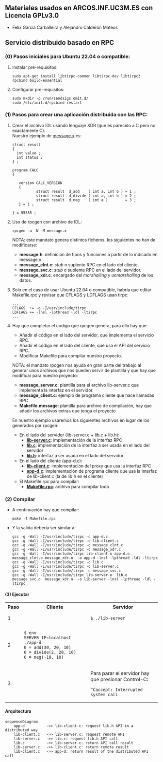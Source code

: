 ## Materiales usados en ARCOS.INF.UC3M.ES con Licencia GPLv3.0
  * Felix García Carballeira y Alejandro Calderón Mateos

## Servicio distribuido basado en RPC

### (0) Pasos iniciales para Ubuntu 22.04 o compatible:

  1) Instalar pre-requisitos:
     ```
     sudo apt-get install libtirpc-common libtirpc-dev libtirpc3  rpcbind build-essential  
     ```
  2) Configurar pre-requisitos:
     ```
     sudo mkdir -p /run/sendsigs.omit.d/
     sudo /etc/init.d/rpcbind restart
     ```

### (1) Pasos para crear una aplicación distribuida con las RPC:

  1) Crear el archivo IDL usando lenguaje XDR (que es parecido a C pero no exactamente C). \
     Nuestro ejemplo de [message.x](message.x) es:
     ```
     struct result
     {
       int value ;
       int status ;
     } ;

     program CALC
     {

        version CALC_VERSION
        {
                struct result  d_add    ( int a, int b ) = 1 ;
                struct result  d_divide ( int a, int b ) = 2 ;
                struct result  d_neg    ( int a )        = 3 ;
        } = 1 ;

     } = 55555 ;
     ```

  2) Uso de rpcgen con archivo de IDL:
     ```
     rpcgen -a -N -M message.x
     ```
     NOTA: este mandato genera distintos ficheros, los siguientes no han de modificarse:
     * **message.h**: definición de tipos y funciones a partir de lo indicado en message.x
     * **message_clnt.c**: *stub* o suplente RPC en el lado del cliente.
     * **message_svc.c**: *stub* o suplente RPC en el lado del servidor.
     * **message_xdr.c**: encargado del *marshalling* y *unmarshalling* de los datos.

  3) Solo en el caso de usar Ubuntu 22.04 o compatible, habría que editar Makefile.rpc y revisar que CFLAGS y LDFLAGS usan tirpc:
     ```
     ...
     CFLAGS  += -g -I/usr/include/tirpc
     LDFLAGS += -lnsl -lpthread -ldl -ltirpc
     ...
     ```

  4) Hay que completar el código que rpcgen genera, para ello hay que:
     * Añadir el código en el lado del servidor, que implementa el servicio RPC.
     * Añadir el código en el lado del cliente, que usa el API del servicio RPC.
     * Modificar Makefile para compilar nuestro proyecto.

     NOTA: el mandato rpcgen nos ayuda en gran parte del trabajo al generar unos archivos que nos pueden servir de plantilla y que hay que modificar para nuestro proyecto:
     * **message_server.c**: plantilla para el archivo lib-server.c que implementa la interfaz en el servidor.
     * **message_client.c**: ejemplo de programa cliente que hace llamadas RPC
     * **Makefile.message**: plantilla para archivo de compilación, hay que añadir los archivos extras que tenga el proyecto

     En nuestro ejemplo usaremos los siguientes archivos en lugar de los generados por rpcgen:
     * En el lado del servidor (lib-server.c + lib.c + lib.h):
       * **[lib-server.c](lib-server.c)**: implementación de la interfaz RPC
       * **[lib.c](lib.c)**: implementación de la interfaz a ser usada en el lado del servidor
       * **[lib.h](lib.h)**: interfaz a ser usada en el lado del servidor
     * En el lado del cliente (app-d.c):
       * **[lib-client.c](lib-client.c)**: implementación del proxy que usa la interfaz RPC
       * **[app-d.c](app-d.c)**: implementación de programa cliente que usa la interfaz de lib-client.c (la de lib.h en el cliente)
     * El Makefile.rpc para compilar:
       * **[Makefile.rpc](Makefile.rpc)**: archivo para compilar todo


### (2) Compilar

* A continuación hay que compilar:
  ```
  make -f Makefile.rpc
  ```

* Y la salida debería ser similar a:
  ```
  gcc -g -Wall -I/usr/include/tirpc -c app-d.c
  gcc -g -Wall -I/usr/include/tirpc -c lib-client.c
  gcc -g -Wall -I/usr/include/tirpc -c message_clnt.c
  gcc -g -Wall -I/usr/include/tirpc -c message_xdr.c
  gcc -g -Wall -I/usr/include/tirpc lib-client.o app-d.o message_clnt.o message_xdr.o  -o app-d -lnsl -lpthread -ldl -ltirpc
  gcc -g -Wall -I/usr/include/tirpc -c lib.c
  gcc -g -Wall -I/usr/include/tirpc -c lib-server.c
  gcc -g -Wall -I/usr/include/tirpc -c message_svc.c
  gcc -g -Wall -I/usr/include/tirpc lib-server.o  lib.o  message_svc.o  message_xdr.o  -o lib-server -lnsl -lpthread -ldl -ltirpc
  ```

#### (3) Ejecutar

<html>
<table>
<tr><th>Paso</th><th>Cliente</th><th>Servidor</th></tr>
<tr>
<td>1</td>
<td></td>
<td>

```
$ ./lib-server
```

</td>
</tr>

<tr>
<td>2</td>
<td>

```
$ env SERVER_IP=localhost ./app-d
0 = add(30, 20, 10)
0 = divide(2, 20, 10)
0 = neg(-10, 10)
```

</td>
<td>

```

```

</td>
</tr>

<tr>
<td>3</td>
<td></td>
<td>

Para parar el servidor hay que presionar Control-C:

```
^Caccept: Interrupted system call
```

</td>
</tr>
</table>
</html>


#### Arquitectura

```mermaid
sequenceDiagram
    app-d          ->> lib-client.c: request lib.h API in a distributed way
    lib-client.c   ->> lib-server.c: request remote API
    lib-server.c   ->> lib.c: request lib.h API call
    lib.c          ->> lib-server.c: return API call result
    lib-server.c   ->> lib-client.c: return remote result
    lib-client.c   ->> app-d: return result of the distributed API call
```


